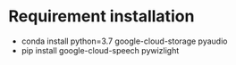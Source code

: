 # Requirement installation
 - conda install python=3.7 google-cloud-storage pyaudio
 - pip install google-cloud-speech pywizlight